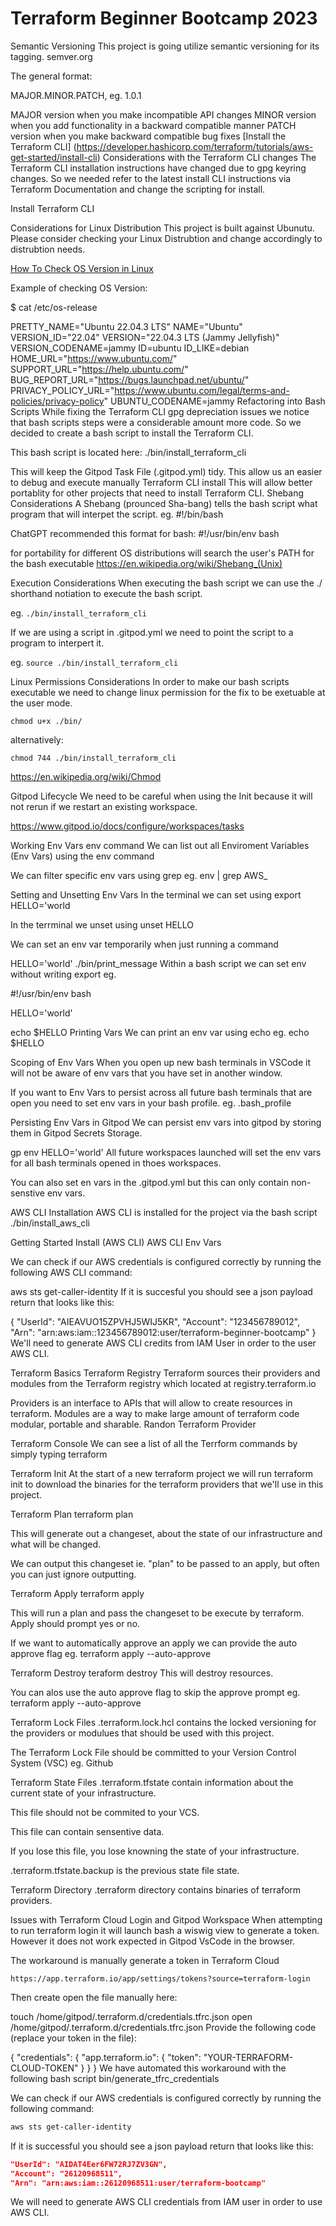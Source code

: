 # Terraform Beginner Bootcamp 2023

Semantic Versioning
This project is going utilize semantic versioning for its tagging. semver.org

The general format:

MAJOR.MINOR.PATCH, eg. 1.0.1

MAJOR version when you make incompatible API changes
MINOR version when you add functionality in a backward compatible manner
PATCH version when you make backward compatible bug fixes
[Install the Terraform CLI] (https://developer.hashicorp.com/terraform/tutorials/aws-get-started/install-cli)
Considerations with the Terraform CLI changes
The Terraform CLI installation instructions have changed due to gpg keyring changes. So we needed refer to the latest install CLI instructions via Terraform Documentation and change the scripting for install.

Install Terraform CLI

Considerations for Linux Distribution
This project is built against Ubunutu. Please consider checking your Linux Distrubtion and change accordingly to distrubtion needs.

[How To Check OS Version in Linux](https://www.cyberciti.biz/faq/how-to-check-os-version-in-linux-command-line/)

Example of checking OS Version:

$ cat /etc/os-release

PRETTY_NAME="Ubuntu 22.04.3 LTS"
NAME="Ubuntu"
VERSION_ID="22.04"
VERSION="22.04.3 LTS (Jammy Jellyfish)"
VERSION_CODENAME=jammy
ID=ubuntu
ID_LIKE=debian
HOME_URL="https://www.ubuntu.com/"
SUPPORT_URL="https://help.ubuntu.com/"
BUG_REPORT_URL="https://bugs.launchpad.net/ubuntu/"
PRIVACY_POLICY_URL="https://www.ubuntu.com/legal/terms-and-policies/privacy-policy"
UBUNTU_CODENAME=jammy
Refactoring into Bash Scripts
While fixing the Terraform CLI gpg depreciation issues we notice that bash scripts steps were a considerable amount more code. So we decided to create a bash script to install the Terraform CLI.

This bash script is located here: ./bin/install_terraform_cli

This will keep the Gitpod Task File (.gitpod.yml) tidy.
This allow us an easier to debug and execute manually Terraform CLI install
This will allow better portablity for other projects that need to install Terraform CLI.
Shebang Considerations
A Shebang (prounced Sha-bang) tells the bash script what program that will interpet the script. eg. #!/bin/bash

ChatGPT recommended this format for bash: #!/usr/bin/env bash

for portability for different OS distributions
will search the user's PATH for the bash executable
https://en.wikipedia.org/wiki/Shebang_(Unix)

Execution Considerations
When executing the bash script we can use the ./ shorthand notiation to execute the bash script.

eg. `./bin/install_terraform_cli`

If we are using a script in .gitpod.yml we need to point the script to a program to interpert it.

eg. `source ./bin/install_terraform_cli`

Linux Permissions Considerations
In order to make our bash scripts executable we need to change linux permission for the fix to be exetuable at the user mode.
```
chmod u+x ./bin/
```
alternatively:
```
chmod 744 ./bin/install_terraform_cli
```
https://en.wikipedia.org/wiki/Chmod

Gitpod Lifecycle
We need to be careful when using the Init because it will not rerun if we restart an existing workspace.

https://www.gitpod.io/docs/configure/workspaces/tasks

Working Env Vars
env command
We can list out all Enviroment Variables (Env Vars) using the env command

We can filter specific env vars using grep eg. env | grep AWS_

Setting and Unsetting Env Vars
In the terminal we can set using export HELLO='world

In the terrminal we unset using unset HELLO

We can set an env var temporarily when just running a command

HELLO='world' ./bin/print_message
Within a bash script we can set env without writing export eg.

#!/usr/bin/env bash

HELLO='world'

echo $HELLO
Printing Vars
We can print an env var using echo eg. echo $HELLO

Scoping of Env Vars
When you open up new bash terminals in VSCode it will not be aware of env vars that you have set in another window.

If you want to Env Vars to persist across all future bash terminals that are open you need to set env vars in your bash profile. eg. .bash_profile

Persisting Env Vars in Gitpod
We can persist env vars into gitpod by storing them in Gitpod Secrets Storage.

gp env HELLO='world'
All future workspaces launched will set the env vars for all bash terminals opened in thoes workspaces.

You can also set en vars in the .gitpod.yml but this can only contain non-senstive env vars.

AWS CLI Installation
AWS CLI is installed for the project via the bash script ./bin/install_aws_cli

Getting Started Install (AWS CLI) AWS CLI Env Vars

We can check if our AWS credentials is configured correctly by running the following AWS CLI command:

aws sts get-caller-identity
If it is succesful you should see a json payload return that looks like this:

{
    "UserId": "AIEAVUO15ZPVHJ5WIJ5KR",
    "Account": "123456789012",
    "Arn": "arn:aws:iam::123456789012:user/terraform-beginner-bootcamp"
}
We'll need to generate AWS CLI credits from IAM User in order to the user AWS CLI.

Terraform Basics
Terraform Registry
Terraform sources their providers and modules from the Terraform registry which located at registry.terraform.io

Providers is an interface to APIs that will allow to create resources in terraform.
Modules are a way to make large amount of terraform code modular, portable and sharable.
Randon Terraform Provider

Terraform Console
We can see a list of all the Terrform commands by simply typing terraform

Terraform Init
At the start of a new terraform project we will run terraform init to download the binaries for the terraform providers that we'll use in this project.

Terraform Plan
terraform plan

This will generate out a changeset, about the state of our infrastructure and what will be changed.

We can output this changeset ie. "plan" to be passed to an apply, but often you can just ignore outputting.

Terraform Apply
terraform apply

This will run a plan and pass the changeset to be execute by terraform. Apply should prompt yes or no.

If we want to automatically approve an apply we can provide the auto approve flag eg. terraform apply --auto-approve

Terraform Destroy
teraform destroy This will destroy resources.

You can alos use the auto approve flag to skip the approve prompt eg. terraform apply --auto-approve

Terraform Lock Files
.terraform.lock.hcl contains the locked versioning for the providers or modulues that should be used with this project.

The Terraform Lock File should be committed to your Version Control System (VSC) eg. Github

Terraform State Files
.terraform.tfstate contain information about the current state of your infrastructure.

This file should not be commited to your VCS.

This file can contain sensentive data.

If you lose this file, you lose knowning the state of your infrastructure.

.terraform.tfstate.backup is the previous state file state.

Terraform Directory
.terraform directory contains binaries of terraform providers.

Issues with Terraform Cloud Login and Gitpod Workspace
When attempting to run terraform login it will launch bash a wiswig view to generate a token. However it does not work expected in Gitpod VsCode in the browser.

The workaround is manually generate a token in Terraform Cloud
```
https://app.terraform.io/app/settings/tokens?source=terraform-login
```
Then create open the file manually here:

touch /home/gitpod/.terraform.d/credentials.tfrc.json
open /home/gitpod/.terraform.d/credentials.tfrc.json
Provide the following code (replace your token in the file):

{
  "credentials": {
    "app.terraform.io": {
      "token": "YOUR-TERRAFORM-CLOUD-TOKEN"
    }
  }
}
We have automated this workaround with the following bash script bin/generate_tfrc_credentials

We can check if our AWS credentials is configured correctly by running the following command:
```sh
aws sts get-caller-identity
```

If it is successful you should see a json payload return that looks like this:
```json
"UserId": "AIDAT4Eer6FW72RJ7ZV3GN",
"Account": "26120968511",
"Arn": "arn:aws:iam::26120968511:user/terraform-bootcamp"
```

We will need to generate AWS CLI credentials from IAM user in order to use AWS CLI.  